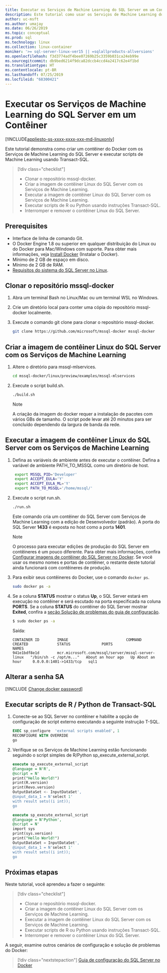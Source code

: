 ```yaml
---
title: Executar os Serviços de Machine Learning do SQL Server em um Contêiner | Microsoft Docs
description: Este tutorial como usar os Serviços de Machine Learning do SQL Server em um contêiner Linux em execução no Docker.
author: uc-msft
ms.author: umajay
ms.date: 06/26/2019
ms.topic: conceptual
ms.prod: sql
ms.technology: linux
ms.collection: linux-container
moniker: '>= sql-server-linux-ver15 || =sqlallproducts-allversions'
ms.openlocfilehash: f3d3774adf4bee07269b25c3359b031ca24eb99e
ms.sourcegitcommit: db9bed6214f9dca82dccb4ccd4a2417c62e4f1bd
ms.translationtype: HT
ms.contentlocale: pt-BR
ms.lasthandoff: 07/25/2019
ms.locfileid: "68300421"
---
```

# <a name="run-sql-server-machine-learning-services-in-a-container"></a>Executar os Serviços de Machine Learning do SQL Server em um Contêiner

[!INCLUDE[appliesto-ss-xxxx-xxxx-xxx-md-linuxonly](../includes/appliesto-ss-xxxx-xxxx-xxx-md-linuxonly.md)]

Este tutorial demonstra como criar um contêiner do Docker com os Serviços de Machine Learning do SQL Server e executar scripts de Machine Learning usando Transact-SQL.

> [!div class="checklist"]
> * Clonar o repositório mssql-docker.
> * Criar a imagem de contêiner Linux do SQL Server com os Serviços de Machine Learning.
> * Executar a imagem de contêiner Linux do SQL Server com os Serviços de Machine Learning.
> * Executar scripts de R ou Python usando instruções Transact-SQL.
> * Interromper e remover o contêiner Linux do SQL Server. 

## <a name="prerequisites"></a>Prerequisites

* Interface de linha de comando Git.
* O Docker Engine 1.8 ou superior em qualquer distribuição do Linux ou do Docker para Mac/Windows com suporte. Para obter mais informações, veja [Install Docker](https://docs.docker.com/engine/installation/) (Instalar o Docker).
* Mínimo de 2 GB de espaço em disco.
* Mínimo de 2 GB de RAM.
* [Requisitos do sistema do SQL Server no Linux](sql-server-linux-setup.md#system).

## <a name="clone-the-mssql-docker-repository"></a>Clonar o repositório mssql-docker

1. Abra um terminal Bash no Linux/Mac ou um terminal WSL no Windows.

1. Crie um diretório local para conter uma cópia do repositório mssql-docker localmente.
1. Execute o comando git clone para clonar o repositório mssql-docker.

    ```bash
    git clone https://github.com/microsoft/mssql-docker mssql-docker
    ```

## <a name="build-sql-server-linux-container-image-with-machine-learning-services"></a>Criar a imagem de contêiner Linux do SQL Server com os Serviços de Machine Learning

1. Altere o diretório para mssql-mlservices.

    ```bash
    cd mssql-docker/linux/preview/examples/mssql-mlservices
    ```

1. Execute o script build.sh.

   ```bash
   ./build.sh
   ```

   > [!NOTE]
   > A criação da imagem do docker requer a instalação de pacotes com vários GBs de tamanho. O script pode levar até 20 minutos para ser concluído dependendo da largura de banda da rede.

## <a name="run-sql-server-linux-container-image-with-machine-learning-services"></a>Executar a imagem de contêiner Linux do SQL Server com os Serviços de Machine Learning

1. Defina as variáveis de ambiente antes de executar o contêiner. Defina a variável de ambiente PATH_TO_MSSQL como um diretório de host.

   ```bash
    export MSSQL_PID='Developer'
    export ACCEPT_EULA='Y'
    export ACCEPT_EULA_ML='Y'
    export PATH_TO_MSSQL='/home/mssql/'
   ```

1. Execute o script run.sh.

   ```bash
   ./run.sh
   ```

   Este comando cria um contêiner do SQL Server com Serviços de Machine Learning com a edição de Desenvolvedor (padrão). A porta do SQL Server **1433** é exposta no host como a porta **1401**.

   > [!NOTE]
   > O processo para executar edições de produção do SQL Server em contêineres é um pouco diferente. Para obter mais informações, confira [Configurar imagens de contêiner do SQL Server no Docker](sql-server-linux-configure-docker.md). Se você usar os mesmo nomes e portas de contêiner, o restante deste tutorial ainda funcionará com contêineres de produção.

1. Para exibir seus contêineres do Docker, use o comando `docker ps`.

   ```bash
   sudo docker ps -a
   ```

1. Se a coluna **STATUS** mostrar o status **Up**, o SQL Server estará em execução no contêiner e será escutado na porta especificada na coluna **PORTS**. Se a coluna **STATUS** do contêiner do SQL Server mostrar **Exited**, confira a [seção Solução de problemas do guia de configuração](sql-server-linux-configure-docker.md#troubleshooting).

   ```bash
   $ sudo docker ps -a
   ```

    Saída: 
    
    ```
    CONTAINER ID        IMAGE                          COMMAND                  CREATED             STATUS              PORTS                    NAMES
    941e1bdf8e1d        mcr.microsoft.com/mssql/server/mssql-server-linux   "/bin/sh -c /opt/m..."   About an hour ago   Up About an hour     0.0.0.0:1401->1433/tcp   sql1
    ```

## <a name="change-the-sa-password"></a>Alterar a senha SA

[!INCLUDE [Change docker password](../includes/sql-server-linux-change-docker-password.md)]

## <a name="execute-r--python-scripts-from-transact-sql"></a>Executar scripts de R / Python de Transact-SQL

1. Conecte-se ao SQL Server no contêiner e habilite a opção de configuração de script externo executando a seguinte instrução T-SQL.

    ```sql
    EXEC sp_configure  'external scripts enabled', 1
    RECONFIGURE WITH OVERRIDE
    go
    ```

1. Verifique se os Serviços de Machine Learning estão funcionando seguindo o script simples de R/Python sp_execute_external_script.

    ```sql
    execute sp_execute_external_script 
    @language = N'R',
    @script = N'
    print("Hello World!")
    print(R.version)
    print(Revo.version)
    OutputDataSet <- InputDataSet', 
    @input_data_1 = N'select 1'
    with result sets((i int));
    go
    ```

    ```sql
    execute sp_execute_external_script 
    @language = N'Python',
    @script = N'
    import sys
    print(sys.version)
    print("Hello World!")
    OutputDataSet = InputDataSet',
    @input_data_1 = N'select 1'
    with result sets((i int));
    go 
    ```

## <a name="next-steps"></a>Próximas etapas

Neste tutorial, você aprendeu a fazer o seguinte:

> [!div class="checklist"]
> * Clonar o repositório mssql-docker.
> * Criar a imagem de contêiner Linux do SQL Server com os Serviços de Machine Learning.
> * Executar a imagem de contêiner Linux do SQL Server com os Serviços de Machine Learning.
> * Executar scripts de R ou Python usando instruções Transact-SQL.
> * Interromper e remover o contêiner Linux do SQL Server.

A seguir, examine outros cenários de configuração e solução de problemas do Docker:

> [!div class="nextstepaction"]
>[Guia de configuração do SQL Server no Docker](sql-server-linux-configure-docker.md)
